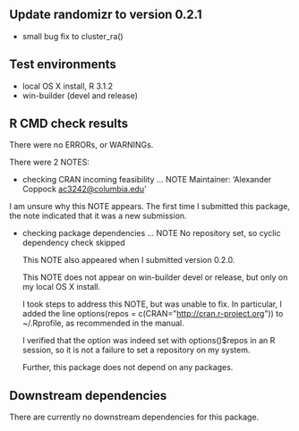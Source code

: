 ## Update randomizr to version 0.2.1
* small bug fix to cluster_ra()

## Test environments
* local OS X install, R 3.1.2
* win-builder (devel and release)

## R CMD check results
There were no ERRORs, or WARNINGs.

There were 2 NOTES:

* checking CRAN incoming feasibility ... NOTE
Maintainer: ‘Alexander Coppock <ac3242@columbia.edu>’

I am unsure why this NOTE appears.  The first time I submitted this package, the note indicated that it was a new submission.

* checking package dependencies ... NOTE
  No repository set, so cyclic dependency check skipped

  This NOTE also appeared when I submitted version 0.2.0.

  This NOTE does not appear on win-builder devel or release, but only on my local OS X install.

  I took steps to address this NOTE, but was unable to fix. In particular, I added the line
  options(repos = c(CRAN="http://cran.r-project.org"))
  to ~/.Rprofile, as recommended in the manual.

  I verified that the option was indeed set with options()$repos in an R session, so it is not a failure to set a repository on my system.

  Further, this package does not depend on any packages.

## Downstream dependencies
There are currently no downstream dependencies for this package.
